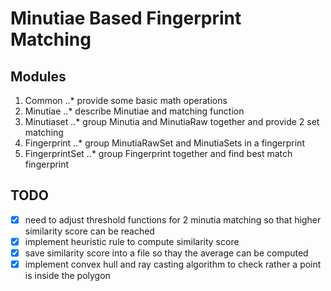Minutiae Based Fingerprint Matching
===================================

## Modules
1. Common
..* provide some basic math operations
2. Minutiae
..* describe Minutiae and matching function
3. Minutiaset
..* group Minutia and MinutiaRaw together and provide 2 set matching
4. Fingerprint
..* group MinutiaRawSet and MinutiaSets in a fingerprint
5. FingerprintSet
..* group Fingerprint together and find best match fingerprint

## TODO
- [x] need to adjust threshold functions for 2 minutia matching so that higher similarity score can be reached
- [x] implement heuristic rule to compute similarity score
- [x] save similarity score into a file so thay the average can be computed
- [x] implement convex hull and ray casting algorithm to check rather a point is inside the polygon

